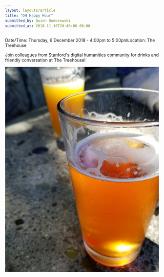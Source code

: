 ```yaml
---
layout: layouts/article
title: "DH Happy Hour"
submitted_by: Quinn Dombrowski
submitted_at: 2018-11-16T20:40:00-08:00
---
```



Date/Time: Thursday, 6 December 2018 - 4:00pm to 5:00pmLocation: The Treehouse

Join colleagues from Stanford's digital humanities community for drinks and friendly conversation at The Treehouse!




![](../post-images/28351197577_bbbfbfc27c_k.jpg)



